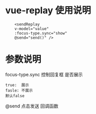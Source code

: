 # vue-replay 使用说明

        <sendReplay
        v-model="value"
        :focus-type.sync="show"
        @send="send()" />
# 参数说明

focus-type.sync 控制回复框 是否展示

    true:  展示
    fasle: 不展示
    默认false

@send 点击发送 回调函数